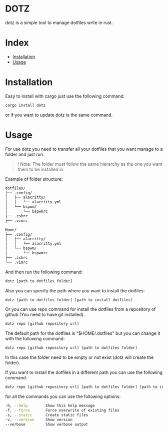 # DOTZ

dotz is a simple tool to manage dotfiles write in rust.

# Index

- [Installation](#installation)
- [Usage](#usage)

# Installation

Easy to install with cargo just use the following command:

```bash
cargo install dotz
```

or if you want to update dotz is the same command.

# Usage

For use dotz you need to transfer all your dotfiles that you want manage to a folder and just run.

> ! Note: The folder must follow the same hierarchy as the one you want them to be installed in.

Example of folder structure:

```bash
dotfiles/
├── .config/
│   ├── alacritty/
│   │   └── alacritty.yml
│   └── bspwm/
│       └── bspwmrc
├── .zshrc
├── .vimrc

Home/
├── .config/
│   ├── alacritty/
│   │   └── alacritty.yml
│   └── bspwm/
│       └── bspwmrc
├── .zshrc
└── .vimrc
```

And then run the following command:

```bash
dotz [path to dotfiles folder]
```

Also you can specify the path where you want to install the dotfiles:

```bash
dotz [path to dotfiles folder] [path to install dotfiles]
```

Or you can use repo command for install the dotfiles from a repository of github (You need to have git installed).

```bash
dotz repo [github repository url]
```

The default path for the dotfiles is "$HOME/.dotfiles" but you can change it with the following command:

```bash
dotz repo [github repository url] [path to dotfiles folder]
```

In this case the folder need to be empty or not exist (dotz will create the folder).

If you want to install the dotfiles in a different path you can use the following command:

```bash
dotz repo [github repository url] [path to dotfiles folder] [path to install dotfiles]
```

for all the commands you can use the following options:

```bash
-h, --help        Show this help message
-f, --force       Force overwrite of existing files
-s, --static      Create static files
-v, --version     Show version
--verbose         Show verbose output
```
